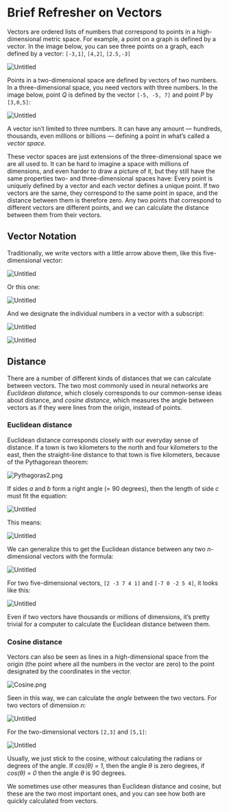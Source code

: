 # Brief Refresher on Vectors

Vectors are ordered lists of numbers that correspond to points in a high-dimensional 
metric space. For example, a point on a graph is defined by a vector. In the 
image below, you can see three points on a graph, each defined by a vector: 
`[-3,1]`, `[4,2]`, `[2.5,-3]`

![Untitled](../imgs/xy-axes.png)

Points in a two-dimensional space are defined by vectors of two numbers. In a 
three-dimensional space, you need vectors with three numbers. In the image below, 
point *Q* is defined by the vector `[-5, -5, 7]` and point *P* by `[3,0,5]`:

![Untitled](../imgs/xyz-axes.png)

A vector isn’t limited to three numbers. It can have any amount — hundreds, 
thousands, even millions or billions — defining a point in what’s called a 
*vector space*. 

These vector spaces are just extensions of the three-dimensional space we are 
all used to. It can be hard to imagine a space with millions of dimensions, and 
even harder to draw a picture of it, but they still have the same properties 
two- and three-dimensional spaces have: Every point is uniquely defined by a 
vector and each vector defines a unique point. If two vectors are the same, 
they correspond to the same point in space, and the distance between them is 
therefore zero. Any two points that correspond to different vectors are different 
points, and we can calculate the distance between them from their vectors.

## Vector Notation

Traditionally, we write vectors with a little arrow above them, like this 
five-dimensional vector:

![Untitled](../imgs/notation1.png)

Or this one:

![Untitled](../imgs/notation2.png)

And we designate the individual numbers in a vector with a subscript:

![Untitled](../imgs/notation3.png)

![Untitled](../imgs/notation4.png)

## Distance

There are a number of different kinds of distances that we can calculate 
between vectors. The two most commonly used in neural networks are 
*Euclidean distance*, which closely corresponds to our common-sense ideas 
about distance, and *cosine distance*, which measures the angle between 
vectors as if they were lines from the origin, instead of points.

### Euclidean distance

Euclidean distance corresponds closely with our everyday sense of distance. 
If a town is two kilometers to the north and four kilometers to the east, 
then the straight-line distance to that town is five kilometers, because of 
the Pythagorean theorem:

![Pythagoras2.png](../imgs/PythagorasTheorem.png)

If sides *a* and *b* form a right angle (= 90 degrees), then the length of 
side *c* must fit the equation:

![Untitled](../imgs/algebra1.png)

This means:

![Untitled](../imgs/algebra2.png)

We can generalize this to get the Euclidean distance between any two 
*n*-dimensional vectors with the formula:

![Untitled](../imgs/algebra3.png)

For two five-dimensional vectors, `[2 -3 7 4 1]` and `[-7 0 -2 5 4]`, 
it looks like this:

![Untitled](../imgs/algebra4.png)

Even if two vectors have thousands or millions of dimensions, it’s 
pretty trivial for a computer to calculate the Euclidean distance 
between them.

### Cosine distance

Vectors can also be seen as lines in a high-dimensional space from the 
origin (the point where all the numbers in the vector are zero) to the 
point designated by the coordinates in the vector.

![Cosine.png](../imgs/Cosine.png)

Seen in this way, we can calculate the *angle* between the two vectors. 
For two vectors of dimension *n*:

![Untitled](../imgs/Cosine1.png)

For the two-dimensional vectors `[2,3]` and `[5,1]`:

![Untitled](../imgs/Cosine2.png)

Usually, we just stick to the cosine, without calculating the radians or 
degrees of the angle. If *cos(θ) = 1*, then the angle *θ* is zero degrees, 
if *cos(θ) = 0* then the angle *θ* is 90 degrees.

We sometimes use other measures than Euclidean distance and cosine, but 
these are the two most important ones, and you can see how both are quickly 
calculated from vectors.